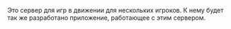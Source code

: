 Это сервер для игр в движении для нескольких игроков.
К нему будет так же разработано приложение, работающее с этим сервером.
